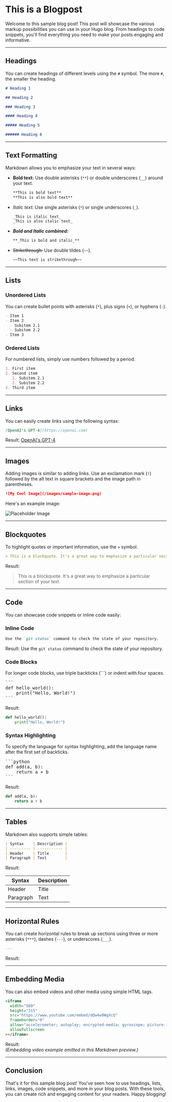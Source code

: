 # This is a Blogpost

Welcome to this sample blog post! This post will showcase the various markup possibilities you can use in your Hugo blog. From headings to code snippets, you'll find everything you need to make your posts engaging and informative.

---

## Headings

You can create headings of different levels using the `#` symbol. The more `#`, the smaller the heading.

```markdown
# Heading 1

## Heading 2

### Heading 3

#### Heading 4

##### Heading 5

###### Heading 6
```

---

## Text Formatting

Markdown allows you to emphasize your text in several ways:

- **Bold text:** Use double asterisks (`**`) or double underscores (`__`) around your text.
  ```markdown
  **This is bold text**
  **This is also bold text**
  ```
- _Italic text:_ Use single asterisks (`*`) or single underscores (`_`).
  ```markdown
  _This is italic text_
  _This is also italic text_
  ```
- **_Bold and Italic combined:_**

  ```markdown
  **_This is bold and italic_**
  ```

- ~~Strikethrough:~~ Use double tildes (`~~`).
  ```markdown
  ~~This text is strikethrough~~
  ```

---

## Lists

### Unordered Lists

You can create bullet points with asterisks (`*`), plus signs (`+`), or hyphens (`-`).

```markdown
- Item 1
- Item 2
  - Subitem 2.1
  - Subitem 2.2
- Item 3
```

### Ordered Lists

For numbered lists, simply use numbers followed by a period.

```markdown
1. First item
2. Second item
   1. Subitem 2.1
   2. Subitem 2.2
3. Third item
```

---

## Links

You can easily create links using the following syntax:

```markdown
[OpenAI's GPT-4](https://openai.com)
```

Result: [OpenAI's GPT-4](https://openai.com)

---

## Images

Adding images is similar to adding links. Use an exclamation mark (`!`) followed by the alt text in square brackets and the image path in parentheses.

```markdown
![My Cool Image](/images/sample-image.png)
```

Here's an example image:

![Placeholder Image](https://via.placeholder.com/150)

---

## Blockquotes

To highlight quotes or important information, use the `>` symbol.

```markdown
> This is a blockquote. It's a great way to emphasize a particular section of your text.
```

Result:

> This is a blockquote. It's a great way to emphasize a particular section of your text.

---

## Code

You can showcase code snippets or inline code easily:

### Inline Code

```markdown
Use the `git status` command to check the state of your repository.
```

Result: Use the `git status` command to check the state of your repository.

### Code Blocks

For longer code blocks, use triple backticks (```) or indent with four spaces.

<pre>
```
def hello_world():
    print("Hello, World!")
```
</pre>

Result:

```python
def hello_world():
    print("Hello, World!")
```

### Syntax Highlighting

To specify the language for syntax highlighting, add the language name after the first set of backticks.

<pre>
```python
def add(a, b):
    return a + b
```
</pre>

Result:

```python
def add(a, b):
    return a + b
```

---

## Tables

Markdown also supports simple tables:

```markdown
| Syntax    | Description |
| --------- | ----------- |
| Header    | Title       |
| Paragraph | Text        |
```

Result:

| Syntax    | Description |
| --------- | ----------- |
| Header    | Title       |
| Paragraph | Text        |

---

## Horizontal Rules

You can create horizontal rules to break up sections using three or more asterisks (`***`), dashes (`---`), or underscores (`___`).

```markdown
---
```

Result:

---

## Embedding Media

You can also embed videos and other media using simple HTML tags.

```html
<iframe
  width="560"
  height="315"
  src="https://www.youtube.com/embed/dQw4w9WgXcQ"
  frameborder="0"
  allow="accelerometer; autoplay; encrypted-media; gyroscope; picture-in-picture"
  allowfullscreen
></iframe>
```

Result:  
_(Embedding video example omitted in this Markdown preview.)_

---

## Conclusion

That's it for this sample blog post! You've seen how to use headings, lists, links, images, code snippets, and more in your blog posts. With these tools, you can create rich and engaging content for your readers. Happy blogging!
